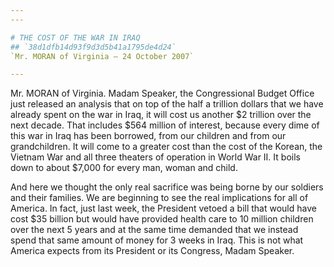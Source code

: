 ```yaml
---
---

# THE COST OF THE WAR IN IRAQ
## `38d1dfb14d93f9d3d5b41a1795de4d24`
`Mr. MORAN of Virginia — 24 October 2007`

---
```



Mr. MORAN of Virginia. Madam Speaker, the Congressional Budget Office 
just released an analysis that on top of the half a trillion dollars 
that we have already spent on the war in Iraq, it will cost us another 
$2 trillion over the next decade. That includes $564 million of 
interest, because every dime of this war in Iraq has been borrowed, 
from our children and from our grandchildren. It will come to a greater 
cost than the cost of the Korean, the Vietnam War and all three 
theaters of operation in World War II. It boils down to about $7,000 
for every man, woman and child.

And here we thought the only real sacrifice was being borne by our 
soldiers and their families. We are beginning to see the real 
implications for all of America. In fact, just last week, the President 
vetoed a bill that would have cost $35 billion but would have provided 
health care to 10 million children over the next 5 years and at the 
same time demanded that we instead spend that same amount of money for 
3 weeks in Iraq. This is not what America expects from its President or 
its Congress, Madam Speaker.
